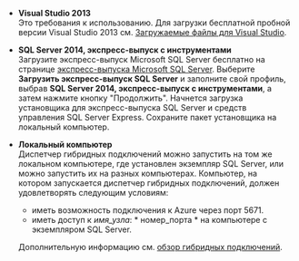 
- **Visual Studio 2013** <br/> Это требования к использованию. Для загрузки бесплатной пробной версии Visual Studio 2013 см. [Загружаемые файлы для Visual Studio](http://www.visualstudio.com/downloads/download-visual-studio-vs). 

- **SQL Server 2014, экспресс-выпуск с инструментами** <br/>Загрузите экспресс-выпуск Microsoft SQL Server бесплатно на странице [экспресс-выпуска Microsoft SQL Server](http://www.microsoft.com/ru-ru/server-cloud/Products/sql-server-editions/sql-server-express.aspx). Выберите **Загрузить экспресс-выпуск SQL Server** и заполните свой профиль, выбрав **SQL Server 2014, экспресс-выпуск с инструментами**, а затем нажмите кнопку "Продолжить". Начнется загрузка установщика для экспресс-выпуска SQL Server и средств управления SQL Server Express. Сохраните пакет установщика на локальный компьютер.

- **Локальный компьютер** <br/>Диспетчер гибридных подключений можно запустить на том же локальном компьютере, где установлен экземпляр SQL Server, или можно запустить их на разных компьютерах. Компьютер, на котором запускается диспетчер гибридных подключений, должен удовлетворять следующим условиям:

	- иметь возможность подключения к Azure через порт 5671.
	- иметь доступ к *имя_узла*: * номер_порта * на компьютере с экземпляром SQL Server.  

	Дополнительную информацию см. [обзор гибридных подключений](../articles/integration-hybrid-connection-overview.md).

<!---HONumber=July15_HO2-->